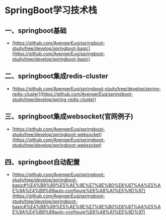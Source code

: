 # SpringBoot学习技术栈

## 一、springboot基础
* [https://github.com/AvengerEug/springboot-study/tree/develop/springboot-basic](https://github.com/AvengerEug/springboot-study/tree/develop/springboot-basic)

## 二、springboot集成redis-cluster
* [https://github.com/AvengerEug/springboot-study/tree/develop/spring-redis-cluster](https://github.com/AvengerEug/springboot-study/tree/develop/spring-redis-cluster)

## 三、springboot集成websocket(官网例子)
* [https://github.com/AvengerEug/springboot-study/tree/develop/springboot-websocket](https://github.com/AvengerEug/springboot-study/tree/develop/springboot-websocket)

## 四、springboot自动配置
* [https://github.com/AvengerEug/springboot-study/tree/develop/springboot-basic#%E4%B8%89%E5%AE%9E%E7%8E%B0%E8%87%AA%E5%AE%9A%E4%B9%89auto-configure%E6%A8%A1%E5%9D%97](https://github.com/AvengerEug/springboot-study/tree/develop/springboot-basic#%E4%B8%89%E5%AE%9E%E7%8E%B0%E8%87%AA%E5%AE%9A%E4%B9%89auto-configure%E6%A8%A1%E5%9D%97)
